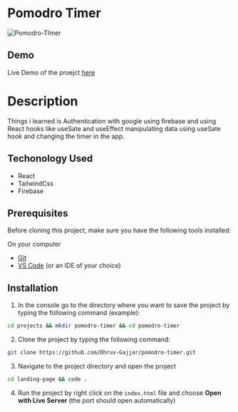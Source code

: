 # Pomodro Timer

![Pomodro-TImer](https://user-images.githubusercontent.com/100516908/190589517-15932349-bfc1-49b0-a1a5-937889261dc9.png)

## Demo

Live Demo of the proejct [here](https://pomodro-timer-sage.vercel.app/)

# Description

Things i learned is Authentication with google using firebase and using React hooks like useSate and useEffect manipulating data using useSate hook and changing the timer in the app.

## Techonology Used
  - React
  - TailwindCss
  - Firebase

## Prerequisites

Before cloning this project, make sure you have the following tools installed:

On your computer

- [Git](https://git-scm.com/downloads)
- [VS Code](https://code.visualstudio.com/download) (or an IDE of your choice)


## Installation

1. In the console go to the directory where you want to save the project by typing the following command (example):
```bash
cd projects && mkdir pomodro-timer && cd pomodro-timer
```

2. Clone the project by typing the following command:
```bash
git clone https://github.com/Dhruv-Gajjar/pomodro-timer.git
```

3. Navigate to the project directory and open the project

```bash
cd landing-page && code .
```

4. Run the project by right click on the `index.html` file and choose **Open with Live Server** (the port should open automatically)
